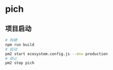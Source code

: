 # pich

## 项目启动

```bash
# 构建
npm run build
# 启动
pm2 start ecosystem.config.js --env production
# 停止
pm2 stop pich
```